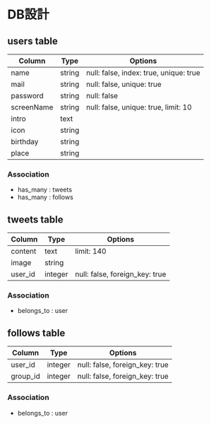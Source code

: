 # DB設計

## users table

| Column     | Type        | Options                                |
|------------|-------------|----------------------------------------|
| name       | string      | null: false, index: true, unique: true |
| mail       | string      | null: false, unique: true              |
| password   | string      | null: false                            |
| screenName | string      | null: false, unique: true, limit: 10   |
| intro      | text        |                                        |
| icon       | string      |                                        |
| birthday   | string      |                                        |
| place      | string      |                                        |

### Association

 - has_many : tweets
 - has_many : follows


## tweets table

| Column     | Type        | Options                        |
|------------|-------------|--------------------------------|
| content    | text        | limit: 140                     |
| image      | string      |                                |
| user_id    | integer     | null: false, foreign_key: true |


### Association

 - belongs_to : user


## follows table

| Column     | Type        | Options                        |
|------------|-------------|--------------------------------|
| user_id    | integer     | null: false, foreign_key: true |
| group_id   | integer     | null: false, foreign_key: true |

### Association

 - belongs_to : user

